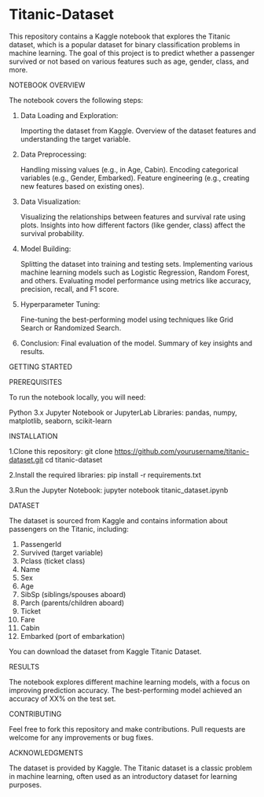 # Titanic-Dataset

This repository contains a Kaggle notebook that explores the Titanic dataset, which is a popular dataset for binary classification problems in machine learning. The goal of this project is to predict whether a passenger survived or not based on various features such as age, gender, class, and more.

NOTEBOOK OVERVIEW

The notebook covers the following steps:

1. Data Loading and Exploration:

   Importing the dataset from Kaggle.
   Overview of the dataset features and understanding the target variable.
  
2. Data Preprocessing:

   Handling missing values (e.g., in Age, Cabin).
   Encoding categorical variables (e.g., Gender, Embarked).
   Feature engineering (e.g., creating new features based on existing ones).
   
3. Data Visualization:

   Visualizing the relationships between features and survival rate using plots.
   Insights into how different factors (like gender, class) affect the survival probability.
   
4. Model Building:

   Splitting the dataset into training and testing sets.
   Implementing various machine learning models such as Logistic Regression, Random Forest, and others.
   Evaluating model performance using metrics like accuracy, precision, recall, and F1 score.
   
5. Hyperparameter Tuning:

   Fine-tuning the best-performing model using techniques like Grid Search or Randomized Search.
   
6. Conclusion:
   Final evaluation of the model.
   Summary of key insights and results.


GETTING STARTED


PREREQUISITES

To run the notebook locally, you will need:

Python 3.x
Jupyter Notebook or JupyterLab
Libraries: pandas, numpy, matplotlib, seaborn, scikit-learn


INSTALLATION

1.Clone this repository:
git clone https://github.com/yourusername/titanic-dataset.git
cd titanic-dataset

2.Install the required libraries:
pip install -r requirements.txt

3.Run the Jupyter Notebook:
jupyter notebook titanic_dataset.ipynb


DATASET

The dataset is sourced from Kaggle and contains information about passengers on the Titanic, including:

1. PassengerId
2. Survived (target variable)
3. Pclass (ticket class)
4. Name
5. Sex
6. Age
7. SibSp (siblings/spouses aboard)
8. Parch (parents/children aboard)
9. Ticket
10. Fare
11. Cabin
12. Embarked (port of embarkation)
    
You can download the dataset from Kaggle Titanic Dataset.


RESULTS

The notebook explores different machine learning models, with a focus on improving prediction accuracy. The best-performing model achieved an accuracy of XX% on the test set.


CONTRIBUTING

Feel free to fork this repository and make contributions. Pull requests are welcome for any improvements or bug fixes.


ACKNOWLEDGMENTS

The dataset is provided by Kaggle.
The Titanic dataset is a classic problem in machine learning, often used as an introductory dataset for learning purposes.
